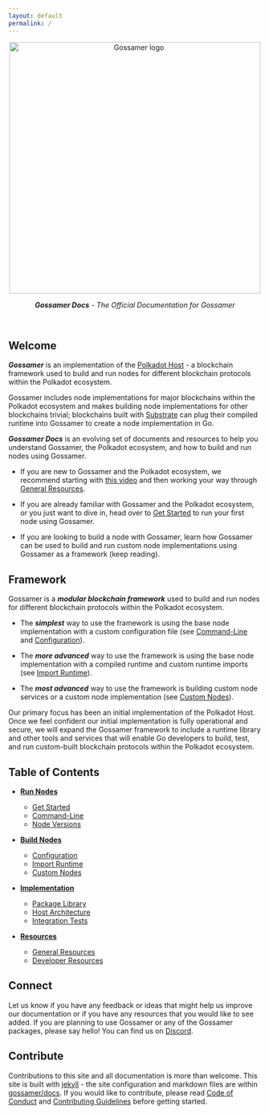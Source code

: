 ```yaml
---
layout: default
permalink: /
---
```


<div align="center">
  <img alt="Gossamer logo" src="https://chainsafe.github.io/gossamer/assets/img/gossamer_banner_white.png" width="500" />
</div>
<div align="center">
  <p><i><b>Gossamer Docs</b> - The Official Documentation for Gossamer</i></p>
</div>
<br/>

## Welcome

***Gossamer*** is an implementation of the [Polkadot Host](https://github.com/w3f/polkadot-spec) - a blockchain framework used to build and run nodes for different blockchain protocols within the Polkadot ecosystem.

Gossamer includes node implementations for major blockchains within the Polkadot ecosystem and makes building node implementations for other blockchains trivial; blockchains built with [Substrate](https://github.com/paritytech/substrate) can plug their compiled runtime into Gossamer to create a node implementation in Go.

***Gossamer Docs*** is an evolving set of documents and resources to help you understand Gossamer, the Polkadot ecosystem, and how to build and run nodes using Gossamer. 

- If you are new to Gossamer and the Polkadot ecosystem, we recommend starting with [this video](https://www.youtube.com/watch?v=nYkbYhM5Yfk) and then working your way through [General Resources](./general-resources/).

- If you are already familiar with Gossamer and the Polkadot ecosystem, or you just want to dive in, head over to [Get Started](./get-started) to run your first node using Gossamer.

- If you are looking to build a node with Gossamer, learn how Gossamer can be used to build and run custom node implementations using Gossamer as a framework (keep reading).

## Framework

Gossamer is a ***modular blockchain framework*** used to build and run nodes for different blockchain protocols within the Polkadot ecosystem.

- The ***simplest*** way to use the framework is using the base node implementation with a custom configuration file (see [Command-Line](./command-line) and [Configuration](./configuration/)).

- The ***more advanced***  way to use the framework is using the base node implementation with a compiled runtime and custom runtime imports (see [Import Runtime](./import-runtime/)). 

- The ***most advanced***  way to use the framework is building custom node services or a custom node implementation (see [Custom Nodes](./custom-nodes/)).

Our primary focus has been an initial implementation of the Polkadot Host. Once we feel confident our initial implementation is fully operational and secure, we will expand the Gossamer framework to include a runtime library and other tools and services that will enable Go developers to build, test, and run custom-built blockchain protocols within the Polkadot ecosystem.

## Table of Contents

- **[Run Nodes](./run-nodes/)**
    - [Get Started](./get-started/)
    - [Command-Line](./command-line/)
    - [Node Versions](../node-versions/)

- **[Build Nodes](./build-nodes/)**
    - [Configuration](./configuration/)
    - [Import Runtime](./import-runtime/)
    - [Custom Nodes](./custom-nodes/)

- **[Implementation](./implementation/)**
    - [Package Library](./package-library/)
    - [Host Architecture](./host-architecture/)
    - [Integration Tests](./integration-tests/)

- **[Resources](./resources/)**
    - [General Resources](./general-resources/)
    - [Developer Resources](./developer-resources/)

<!--

- **[Appendix](./appendix/)**
    - [SCALE Examples](./scale-examples/)

-->

## Connect

Let us know if you have any feedback or ideas that might help us improve our documentation or if you have any resources that you would like to see added. If you are planning to use Gossamer or any of the Gossamer packages, please say hello! You can find us on [Discord](https://discord.gg/Xdc5xjE).

## Contribute

Contributions to this site and all documentation is more than welcome. This site is built with [jekyll](https://jekyllrb.com/) - the site configuration and markdown files are within [gossamer/docs](https://github.com/ChainSafe/gossamer/tree/development/docs). If you would like to contribute, please read [Code of Conduct](https://github.com/ChainSafe/gossamer/blob/development/.github/CODE_OF_CONDUCT.md) and [Contributing Guidelines](https://github.com/ChainSafe/gossamer/blob/development/.github/CONTRIBUTING.md) before getting started.
